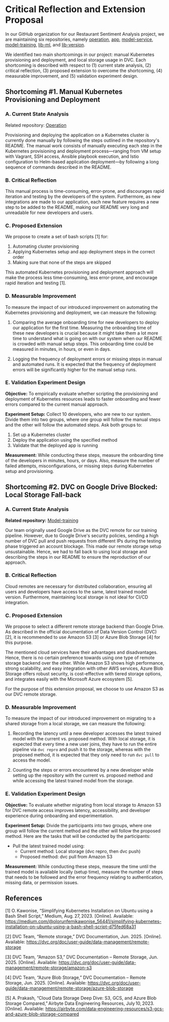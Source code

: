 # Critical Reflection and Extension Proposal

In our GitHub organization for our Restaurant Sentiment Analysis project, we are maintaining six repositories, namely [operation](https://github.com/remla25-team12/operation), [app](https://github.com/remla25-team12/app), [model-service](https://github.com/remla25-team12/model-service), [model-training](https://github.com/remla25-team12/model-training), [lib-ml](https://github.com/remla25-team12/lib-ml), and [lib-version](https://github.com/remla25-team12/lib-version).

We identified two main shortcomings in our project: manual Kubernetes provisioning and deployment, and local storage usage in DVC. Each shortcoming is described with respect to (1) current state analysis, (2) critical reflection, (3) proposed extension to overcome the shortcoming, (4) measurable improvement, and (5) validation experiment design.

## Shortcoming #1. Manual Kubernetes Provisioning and Deployment

### A. Current State Analysis

Related repository: [Operation](https://github.com/remla25-team12/operation)

Provisioning and deploying the application on a Kubernetes cluster is currently done manually by following the steps outlined in the repository's README. The manual work consists of manually executing each step in the Kubernetes provisioning and deployment process—ranging from VM setup with Vagrant, SSH access, Ansible playbook execution, and Istio configuration to Helm-based application deployment—by following a long sequence of commands described in the README.

### B. Critical Reflection

This manual process is time-consuming, error-prone, and discourages rapid iteration and testing by the developers of the system. Furthermore, as new integrations are made to our application, each new feature requires a new step to be added to the README, making our README very long and unreadable for new developers and users.

### C. Proposed Extension

We propose to create a set of bash scripts [1] for:

1. Automating cluster provisioning
2. Applying Kubernetes setup and app deployment steps in the correct order
3. Making sure that none of the steps are skipped

This automated Kubernetes provisioning and deployment approach will make the process less time-consuming, less error-prone, and encourage rapid iteration and testing [1].

### D. Measurable Improvement

To measure the impact of our introduced improvement on automating the Kubernetes provisioning and deployment, we can measure the following:

1. Comparing the average onboarding time for new developers to deploy our application for the first time. Measuring the onboarding time of these new developers is crucial because it might take them a lot more time to understand what is going on with our system when our README is crowded with manual setup steps. This onboarding time could be measured in minutes, in hours, or even in days.

2. Logging the frequency of deployment errors or missing steps in manual and automated runs. It is expected that the frequency of deployment errors will be significantly higher for the manual setup runs.

### E. Validation Experiment Design

**Objective:** To empirically evaluate whether scripting the provisioning and deployment of Kubernetes resources leads to faster onboarding and fewer errors compared to the current manual approach.

**Experiment Setup:** Collect 10 developers, who are new to our system. Divide them into two groups, where one group will follow the manual steps and the other will follow the automated steps. Ask both groups to:

1. Set up a Kubernetes cluster
2. Deploy the application using the specified method
3. Validate that the deployed app is running

**Measurement:** While conducting these steps, measure the onboarding time of the developers in minutes, hours, or days. Also, measure the number of failed attempts, misconfigurations, or missing steps during Kubernetes setup and provisioning.

## Shortcoming #2. DVC on Google Drive Blocked: Local Storage Fall-back

### A. Current State Analysis

**Related repository:** [Model-training](https://github.com/remla25-team12/model-training)

Our team originally used Google Drive as the DVC remote for our training pipeline. However, due to Google Drive's security policies, sending a high number of DVC pull and push requests from different IPs during the testing phase triggered an account blockage. This made our remote storage setup unsustainable. Hence, we had to fall back to using local storage and describing the steps in our README to ensure the reproduction of our approach.

### B. Critical Reflection

Cloud remotes are necessary for distributed collaboration, ensuring all users and developers have access to the same, latest trained model version. Furthermore, maintaining local storage is not ideal for CI/CD integration.

### C. Proposed Extension

We propose to select a different remote storage backend than Google Drive. As described in the official documentation of Data Version Control (DVC) [2], it is recommended to use Amazon S3 [3] or Azure Blob Storage [4] for this purpose.

The mentioned cloud services have their advantages and disadvantages. Hence, there is no certain preference towards using one type of remote storage backend over the other. While Amazon S3 shows high performance, strong scalability, and easy integration with other AWS services, Azure Blob Storage offers robust security, is cost-effective with tiered storage options, and integrates easily with the Microsoft Azure ecosystem [5].

For the purpose of this extension proposal, we choose to use Amazon S3 as our DVC remote storage.

### D. Measurable Improvement

To measure the impact of our introduced improvement on migrating to a shared storage from a local storage, we can measure the following:

1. Recording the latency until a new developer accesses the latest trained model with the current vs. proposed method. With local storage, it is expected that every time a new user joins, they have to run the entire pipeline via `dvc repro` and push it to the storage, whereas with the proposed method, it is expected that they only need to run `dvc pull` to access the model.

2. Counting the steps or errors encountered by a new developer while setting up the repository with the current vs. proposed method and while accessing the latest trained model from the storage.

### E. Validation Experiment Design

**Objective:** To evaluate whether migrating from local storage to Amazon S3 for DVC remote access improves latency, accessibility, and developer experience during onboarding and experimentation.

**Experiment Setup:** Divide the participants into two groups, where one group will follow the current method and the other will follow the proposed method. Here are the tasks that will be conducted by the participants:

- Pull the latest trained model using:
  - Current method: Local storage (dvc repro, then dvc push)
  - Proposed method: dvc pull from Amazon S3

**Measurement:** While conducting these steps, measure the time until the trained model is available locally (setup time), measure the number of steps that needs to be followed and the error frequency relating to authentication, missing data, or permission issues.

## References

[1] O. Kawonise, “Simplifying Kubernetes Installation on Ubuntu using a Bash Shell Script,” Medium, Aug. 27, 2023. [Online]. Available: https://medium.com/@olorunfemikawonise_56441/simplifying-kubernetes-installation-on-ubuntu-using-a-bash-shell-script-d75fed68a31

[2] DVC Team, “Remote storage,” DVC Documentation, Jun. 2025. [Online]. Available: https://dvc.org/doc/user-guide/data-management/remote-storage

[3] DVC Team, “Amazon S3,” DVC Documentation – Remote Storage, Jun. 2025. [Online]. Available: https://dvc.org/doc/user-guide/data-management/remote-storage/amazon-s3

[4] DVC Team, “Azure Blob Storage,” DVC Documentation – Remote Storage, Jun. 2025. [Online]. Available: https://dvc.org/doc/user-guide/data-management/remote-storage/azure-blob-storage

[5] A. Prakash, “Cloud Data Storage Deep Dive: S3, GCS, and Azure Blob Storage Compared,” Airbyte Data Engineering Resources, July 10, 2023. [Online]. Available: https://airbyte.com/data-engineering-resources/s3-gcs-and-azure-blob-storage-compared

